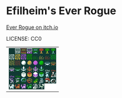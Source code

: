 Efilheim's Ever Rogue
===

[Ever Rogue on itch.io](https://efilheim.itch.io/ever-rogue)

LICENSE: CC0

| |
|---|
| ![tileset](screenshot.png) |
